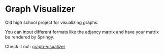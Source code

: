 # Graph Visualizer
Old high school project for visualizing graphs.

You can input different formats like the adjancy matrix and have your matrix be rendered by Springy.

Check it out: [graph-visualizer](https://colinx05.github.io/graph-visualizer)